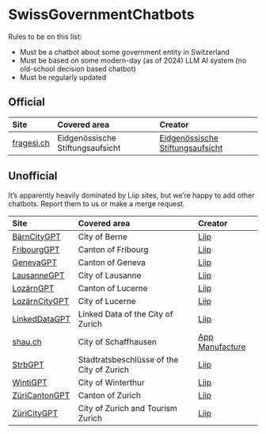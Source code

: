 # SwissGovernmentChatbots
Rules to be on this list:
* Must be a chatbot about some government entity in Switzerland
* Must be based on some modern-day (as of 2024) LLM AI system (no old-school decision based chatbot)
* Must be regularly updated 



## Official

| Site | Covered area  | Creator |
|:-----------|:--|:--|
| [fragesi.ch](https://fragesi.ch) |  Eidgenössische Stiftungsaufsicht | [Eidgenössische Stiftungsaufsicht](https://www.edi.admin.ch/) |

## Unofficial


It’s apparently heavily dominated by Liip sites, but we’re happy to add other chatbots. Report them to us or make a merge request.

| Site | Covered area  | Creator |
|:-----------|:--|:--|
| [BärnCityGPT](https://baerncity.gpt.liip.ch/) | City of Berne | [Liip](https://liip.ch) |
| [FribourgGPT](https://fribourg.gpt.liip.ch/h) | Canton of Fribourg | [Liip](https://liip.ch) |
| [GenevaGPT](https://geneva.gpt.liip.ch/) | Canton of Geneva |  [Liip](https://liip.ch) |
| [LausanneGPT](https://lausanne.gpt.liip.ch/) | City of Lausanne | [Liip](https://liip.ch) |
| [LozärnGPT](https://lozaern.gpt.liip.ch/) | Canton of Lucerne | [Liip](https://liip.ch) |
| [LozärnCityGPT](https://lozaerncity.gpt.liip.ch/) | City of Lucerne | [Liip](https://liip.ch) |
| [LinkedDataGPT](https://ld.gpt.liip.ch/) | Linked Data of the City of Zurich | [Liip](https://liip.ch) |
| [shau.ch](https://shau.ch/) | City of Schaffhausen| [App Manufacture](https://www.appmanufacture.ch/) |
| [StrbGPT](https://strb.zuericitygpt.ch/) | Stadtratsbeschlüsse of the City of Zurich | [Liip](https://liip.ch)|
| [WintiGPT](https://winti.gpt.liip.ch/) | City of Winterthur | [Liip](https://liip.ch)  |
| [ZüriCantonGPT](https://zuericanton.gpt.liip.ch/h) | Canton of Zurich | [Liip](https://liip.ch) |
| [ZüriCityGPT](https://zuericitygpt.ch) | City of Zurich and Tourism Zurich | [Liip](https://liip.ch) |
